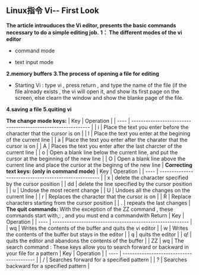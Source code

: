 ## Linux指令 Vi-- First Look

**The article introuduces the Vi editor, presents the basic commands necessary to do a simple editing job.**
**1： The different modes of the vi editor**
	

 - command mode

 - text input mode

**2.memory buffers**
**3.The process of opening a file for editing**
	

- Starting Vi
  : type vi , press return , and type the name of the file
  (if the file already exists , the vi will open it, and show its first page on the screen,
  else clearn the window and show the blanke page of the file.



**4.saving a file**
**5.quiting vi**

**The change mode keys:**
| Key  | Operation                                                    |
| ---- | ------------------------------------------------------------ |
| i    | Place the text you enter before the character that the cursor is on |
| I    | Place the text you enter at the begining of the current line |
| a    | Place the text you enter after the charater that the cursor is on |
| A    | Places the text you enter after the last charcter of the current line |
| o    | Open a blank line below the current line, and put the cursor at the beginning of the new line |
| O    | Open a blank line above the current line and place the cursor at the beginng of the new line |
**Correcting text keys:
(only in command mode)**
| Key  | Operation                                             |
| ---- | ----------------------------------------------------- |
| x    | delete the character specified by the cursor position |
| dd   | delete the line specified by the cursor position      |
| u    | Undose the most recent change                         |
| U    | Undoes all the changes on the current line            |
| r    | Replaces the character that the cursor is on          |
| R    | Replace characters starting from the cursor position  |
| .    | repeats the last changes                              |
**The quit commands:**
With the exception of the ZZ command , these commands start with,: , and you must end a commandwith Return
| Key  | Operation                                                 |
| ---- | --------------------------------------------------------- |
| wq   | Writes the contents of the buffer and quits the vi editor |
| w    | Writes the contents of the buffer but stays in the editor |
| q    | quits the editor                                          |
| q!   | quits the editor and abandons the contents of the buffer  |
| ZZ   | wq                                                        |
The search command :
These keys allow you to search forward or backward in your file for a pattern
| Key  | Operation                                 |
| ---- | ----------------------------------------- |
| /    | Searches forward for a specified pattern  |
| ?    | Searches backward for a specified pattern |
